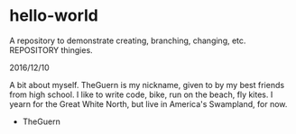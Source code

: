 # hello-world
A repository to demonstrate creating, branching, changing, etc. REPOSITORY thingies.

2016/12/10

A bit about myself. TheGuern is my nickname, given to by my best friends from high school. I like to write code, bike, run on the beach, fly kites. I yearn for the Great White North, but live in America's Swampland, for now.

- TheGuern

